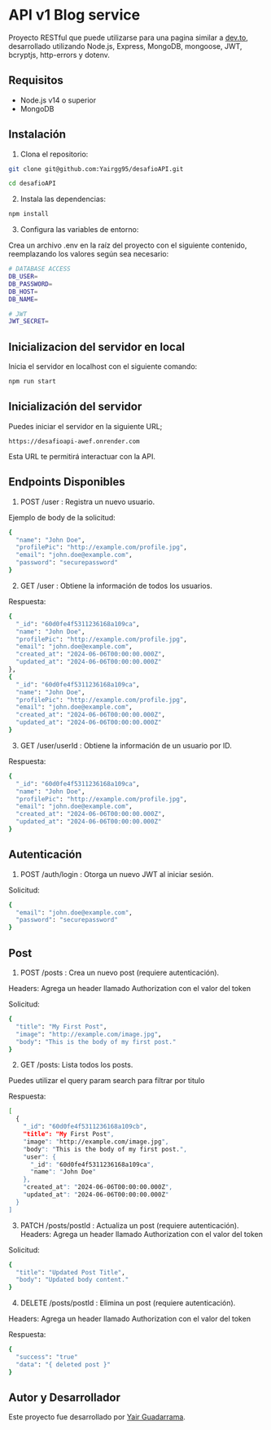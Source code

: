 # API v1 Blog service

Proyecto RESTful que puede utilizarse para una pagina similar a [dev.to](http://dev.to), desarrollado utilizando Node.js, Express, MongoDB, mongoose, JWT, bcryptjs, http-errors y dotenv.

## Requisitos

- Node.js v14 o superior
- MongoDB

## Instalación

1. Clona el repositorio:

```bash
git clone git@github.com:Yairgg95/desafioAPI.git

cd desafioAPI
```

2. Instala las dependencias:

```bash
npm install
```

3. Configura las variables de entorno:

Crea un archivo .env en la raíz del proyecto con el siguiente contenido, reemplazando los valores según sea necesario:

```bash
# DATABASE ACCESS
DB_USER=
DB_PASSWORD=
DB_HOST=
DB_NAME=

# JWT
JWT_SECRET=
```

## Inicializacion del servidor en local

Inicia el servidor en localhost con el siguiente comando:

```bash
npm run start
```

## Inicialización del servidor

Puedes iniciar el servidor en la siguiente URL;

```
https://desafioapi-awef.onrender.com
```

Esta URL te permitirá interactuar con la API.

## Endpoints Disponibles

1. POST /user : Registra un nuevo usuario.

Ejemplo de body de la solicitud:

```bash
{
  "name": "John Doe",
  "profilePic": "http://example.com/profile.jpg",
  "email": "john.doe@example.com",
  "password": "securepassword"
}
```

2. GET /user : Obtiene la información de todos los usuarios.

Respuesta:

```bash
{
  "_id": "60d0fe4f5311236168a109ca",
  "name": "John Doe",
  "profilePic": "http://example.com/profile.jpg",
  "email": "john.doe@example.com",
  "created_at": "2024-06-06T00:00:00.000Z",
  "updated_at": "2024-06-06T00:00:00.000Z"
},
{
  "_id": "60d0fe4f5311236168a109ca",
  "name": "John Doe",
  "profilePic": "http://example.com/profile.jpg",
  "email": "john.doe@example.com",
  "created_at": "2024-06-06T00:00:00.000Z",
  "updated_at": "2024-06-06T00:00:00.000Z"
}
```
3. GET /user/userId : Obtiene la información de un usuario por ID.

Respuesta:

```bash
{
  "_id": "60d0fe4f5311236168a109ca",
  "name": "John Doe",
  "profilePic": "http://example.com/profile.jpg",
  "email": "john.doe@example.com",
  "created_at": "2024-06-06T00:00:00.000Z",
  "updated_at": "2024-06-06T00:00:00.000Z"
}
```

## Autenticación

1. POST /auth/login : Otorga un nuevo JWT al iniciar sesión.

Solicitud:

```bash
{
  "email": "john.doe@example.com",
  "password": "securepassword"
}
```



## Post

1. POST /posts : Crea un nuevo post (requiere autenticación).


Headers: Agrega un header llamado Authorization con el valor del token

Solicitud:

```bash
{
  "title": "My First Post",
  "image": "http://example.com/image.jpg",
  "body": "This is the body of my first post."
}
```

2. GET /posts: Lista todos los posts.

Puedes utilizar el query param search para filtrar por titulo

Respuesta:

```bash
[
  {
    "_id": "60d0fe4f5311236168a109cb",
    "title": "My First Post",
    "image": "http://example.com/image.jpg",
    "body": "This is the body of my first post.",
    "user": {
      "_id": "60d0fe4f5311236168a109ca",
      "name": "John Doe"
    },
    "created_at": "2024-06-06T00:00:00.000Z",
    "updated_at": "2024-06-06T00:00:00.000Z"
  }
]
```

3. PATCH /posts/postId : Actualiza un post (requiere autenticación).
   Headers: Agrega un header llamado Authorization con el valor del token

Solicitud:

```bash
{
  "title": "Updated Post Title",
  "body": "Updated body content."
}
```

4. DELETE /posts/postId : Elimina un post (requiere autenticación).

Headers: Agrega un header llamado Authorization con el valor del token

Respuesta:

```bash
{
  "success": "true"
  "data": "{ deleted post }" 
}
```
## Autor y Desarrollador

Este proyecto fue desarrollado por [Yair Guadarrama](https://github.com/Yairgg95).

